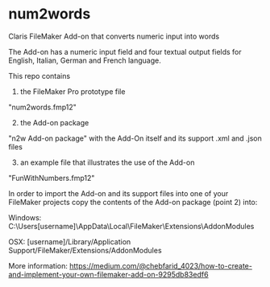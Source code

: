 # num2words
Claris FileMaker Add-on that converts numeric input into words

The Add-on has a numeric input field and four textual output fields for English, Italian, German and French language.

This repo contains 
1. the FileMaker Pro prototype file

"num2words.fmp12"

2. the Add-on package

"n2w Add-on package" with the Add-On itself and its support .xml and .json files

3. an example file that illustrates the use of the Add-on

"FunWithNumbers.fmp12" 

In order to import the Add-on and its support files into one of your FileMaker projects copy the contents of the Add-on package (point 2) into:

Windows: C:\Users\[username]\AppData\Local\FileMaker\Extensions\AddonModules

OSX: [username]/Library/Application Support/FileMaker/Extensions/AddonModules

More information: https://medium.com/@chebfarid_4023/how-to-create-and-implement-your-own-filemaker-add-on-9295db83edf6
